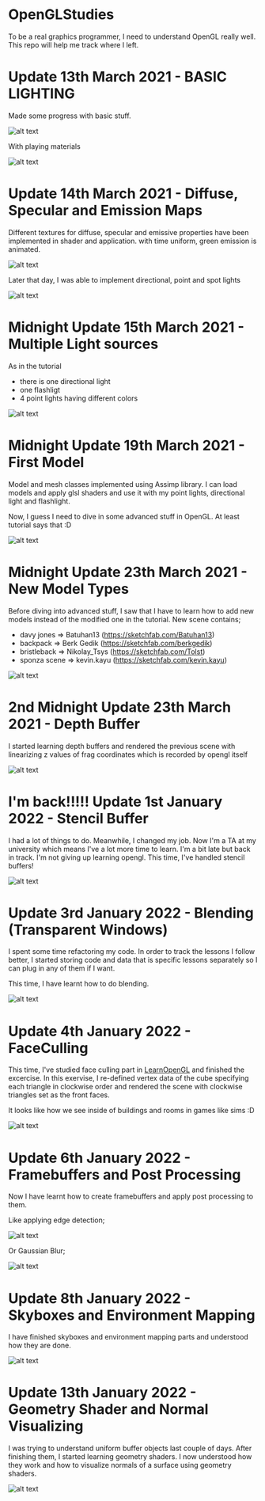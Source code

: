 # OpenGLStudies
To be a real graphics programmer, I need to understand OpenGL really well. This repo will help me track where I left.

# Update 13th March 2021 - BASIC LIGHTING

Made some progress with basic stuff.

![alt text](./gifs/specular.gif)

With playing materials

![alt text](./gifs/specular_material.gif)

# Update 14th March 2021 - Diffuse, Specular and Emission Maps

Different textures for diffuse, specular and emissive properties have been implemented in shader and application. with time uniform, green emission is animated.

![alt text](./gifs/textureMaps.gif)


Later that day, I was able to implement directional, point and spot lights

![alt text](./gifs/spot_light.gif)

# Midnight Update 15th March 2021 - Multiple Light sources

As in the tutorial

* there is one directional light
* one flashligt
* 4 point lights having different colors

![alt text](./gifs/multiple_lights.gif)


# Midnight Update 19th March 2021 - First Model

Model and mesh classes implemented using Assimp library. I can load models and apply glsl shaders and use it with my point lights, directional light and flashlight. 

Now, I guess I need to dive in some advanced stuff in OpenGL. At least tutorial says that :D

![alt text](./gifs/model.gif)


# Midnight Update 23th March 2021 - New Model Types

Before diving into advanced stuff, I saw that I have to learn how to add new models instead of the modified one in the tutorial. New scene contains;

  *  davy jones    => Batuhan13 (https://sketchfab.com/Batuhan13)
  *  backpack      => Berk Gedik (https://sketchfab.com/berkgedik)
  *  bristleback   => Nikolay_Tsys (https://sketchfab.com/Tolst)
  *  sponza scene  => kevin.kayu (https://sketchfab.com/kevin.kayu)

![alt text](./gifs/new_model_types.gif)

# 2nd Midnight Update 23th March 2021 - Depth Buffer

I started learning depth buffers and rendered the previous scene with linearizing
z values of frag coordinates which is recorded by opengl itself


![alt text](./gifs/depth_buffer.gif)


# I'm back!!!!! Update 1st January 2022 - Stencil Buffer

I had a lot of things to do. Meanwhile, I changed my job. Now I'm a TA at my university which means I've a lot more time to learn. I'm a bit late but back in track. I'm not giving up learning opengl. This time, I've handled stencil buffers!

![alt text](./gifs/stencilBuffer.gif)


# Update 3rd January 2022 - Blending (Transparent Windows)

I spent some time refactoring my code. In order to track the lessons I follow better, I started
storing code and data that is specific lessons separately so I can plug in any of them if I want.

This time, I have learnt how to do blending.

![alt text](./gifs/transparentWindows.gif)


# Update 4th January 2022 - FaceCulling

This time, I've studied face culling part in [LearnOpenGL](https://learnopengl.com/Advanced-OpenGL/Face-culling) and finished the excercise. In this exervise, I re-defined vertex data of the cube specifying each triangle in clockwise order and rendered the scene with clockwise triangles set as the front faces.

It looks like how we see inside of buildings and rooms in games like sims :D

![alt text](./gifs/faceCulling.gif)



# Update 6th January 2022 - Framebuffers and Post Processing

Now I have learnt how to create framebuffers and apply post processing to them.

Like applying edge detection;

![alt text](./gifs/edgeDetectionKernel.gif)

Or Gaussian Blur;

![alt text](./gifs/blurKernel.gif)


# Update 8th January 2022 - Skyboxes and Environment Mapping

I have finished skyboxes and environment mapping parts and understood how they are done.

![alt text](./gifs/environmentMappingSkybox.gif)

# Update 13th January 2022 - Geometry Shader and Normal Visualizing

I was trying to understand uniform buffer objects last couple of days. After finishing them,
I started learning geometry shaders. I now understood how they work and how to visualize 
normals of a surface using geometry shaders.

![alt text](./gifs/geometryShader.gif)
